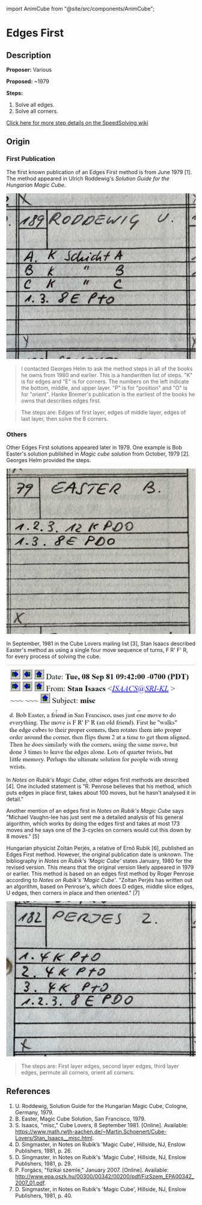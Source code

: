 import AnimCube from "@site/src/components/AnimCube";

# Edges First

<AnimCube params="buttonbar=0&position=lluuu&scale=6&hint=10&hintborder=1&borderwidth=10&facelets=dydyyydyddwdwwwdwddbdbbbdbddgdgggdgddodooododdrdrrrdrd" width="400px" height="400px" />

## Description

**Proposer:** Various

**Proposed:** ~1979

**Steps:**

1. Solve all edges.
2. Solve all corners.

[Click here for more step details on the SpeedSolving wiki](https://www.speedsolving.com/wiki/index.php/Edges_First)

## Origin

### First Publication

The first known publication of an Edges First method is from June 1979 [1]. The method appeared in Ulrich Roddewig's *Solution Guide for the Hungarian Magic Cube*.

![](img/EdgesFirst/Roddewig.jpg)

>I contacted Georges Helm to ask the method steps in all of the books he owns from 1980 and earlier. This is a handwritten list of steps. "K" is for edges and "E" is for corners. The numbers on the left indicate the bottom, middle, and upper layer. "P" is for "position" and "O" is for "orient". Hanke Bremer's publication is the earliest of the books he owns that describes edges first.

>The steps are: Edges of first layer, edges of middle layer, edges of last layer, then solve the 8 corners.

### Others

Other Edges First solutions appeared later in 1979. One example is Bob Easter's solution published in *Magic cube solution* from October, 1979 [2]. Georges Helm provided the steps.

![](img/EdgesFirst/Easter.jpg)

In September, 1981 in the Cube Lovers mailing list [3], Stan Isaacs described Easter's method as using a single four move sequence of turns, F R' F' R, for every process of solving the cube.

![](img/EdgesFirst/Easter2Date.png)
![](img/EdgesFirst/Easter2.png)

In *Notes on Rubik's Magic Cube*, other edges first methods are described [4]. One included statement is "R. Penrose believes that his method, which puts edges in place first, takes about 100 moves, but he hasn't analysed it in detail."

Another mention of an edges first in *Notes on Rubik's Magic Cube* says "Michael Vaughn-lee has just sent me a detailed analysis of his general algorithm, which works by doing the edges first and takes at most 173 moves and he says one of the 3-cycles on corners would cut this down by 8 moves." [5]

Hungarian physicist Zoltán Perjés, a relative of Ernő Rubik [6], published an Edges First method. However, the original publication date is unknown. The bibliography in *Notes on Rubik's 'Magic Cube'* states January, 1980 for the revised version. This means that the original version likely appeared in 1979 or earlier. This method is based on an edges first method by Roger Penrose according to *Notes on Rubik's 'Magic Cube'*. "Zoltan Perjés has written out an algorithm, based on Penrose's, which does D edges, middle slice edges, U edges, then corners in place and then oriented." [7]

![](img/EdgesFirst/Perjes.jpg)

>The steps are: First layer edges, second layer edges, third layer edges, permute all corners, orient all corners.

## References

1. U. Roddewig, Solution Guide for the Hungarian Magic Cube, Cologne, Germany, 1979. 
2. B. Easter, Magic Cube Solution, San Francisco, 1979. 
3. S. Isaacs, "misc," Cube Lovers, 8 September 1981. [Online]. Available: https://www.math.rwth-aachen.de/~Martin.Schoenert/Cube-Lovers/Stan_Isaacs__misc.html.
4. D. Singmaster, in Notes on Rubik’s 'Magic Cube', Hillside, NJ, Enslow Publishers, 1981, p. 26.
5. D. Singmaster, in Notes on Rubik's 'Magic Cube', Hillside, NJ, Enslow Publishers, 1981, p. 29.
6. P. Forgács, "fizikai szemle," January 2007. [Online]. Available: http://www.epa.oszk.hu/00300/00342/00200/pdf/FizSzem_EPA00342_2007_01.pdf.
7. D. Singmaster, in Notes on Rubik's 'Magic Cube', Hillside, NJ, Enslow Publishers, 1981, p. 40.
